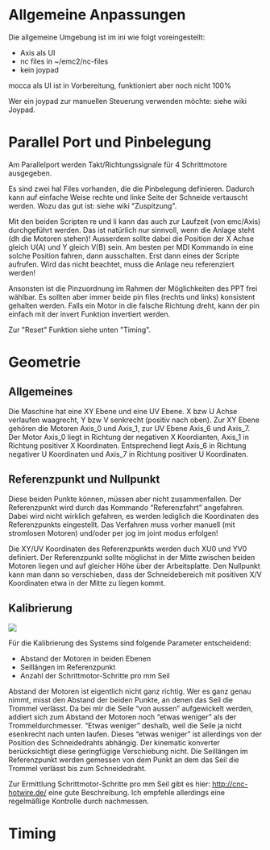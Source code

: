 # Allgemeine Anpassungen #

Die allgemeine Umgebung ist im ini wie folgt voreingestellt:
  * Axis als UI
  * nc files in ~/emc2/nc-files
  * kein joypad

mocca als UI ist in Vorbereitung, funktioniert aber noch nicht 100%

Wer ein joypad zur manuellen Steuerung verwenden möchte: siehe wiki Joypad.

# Parallel Port und Pinbelegung #

Am Parallelport werden Takt/Richtungssignale für 4 Schrittmotore ausgegeben.

Es sind zwei hal Files vorhanden, die die Pinbelegung definieren. Dadurch kann auf einfache Weise rechte und linke Seite der Schneide vertauscht werden. Wozu das gut ist: siehe wiki "Zuspitzung".

Mit den beiden Scripten re und li kann das auch zur Laufzeit (von emc/Axis) durchgeführt werden. Das ist natürlich nur sinnvoll, wenn die Anlage steht (dh die Motoren stehen)! Ausserdem sollte dabei die Position der X Achse gleich U(A) und Y gleich V(B) sein. Am besten per MDI Kommando in eine solche Position fahren, dann ausschalten. Erst dann eines der Scripte aufrufen. Wird das nicht beachtet, muss die Anlage neu referenziert werden!

Ansonsten ist die Pinzuordnung im Rahmen der Möglichkeiten des PPT frei wählbar. Es sollten aber immer beide pin files (rechts und links) konsistent gehalten werden. Falls ein Motor in die falsche Richtung dreht, kann der pin einfach mit der invert Funktion invertiert werden.

Zur "Reset" Funktion siehe unten "Timing".

# Geometrie #

## Allgemeines ##

Die Maschine hat eine XY Ebene und eine UV Ebene.
X bzw U Achse verlaufen waagrecht, Y bzw V senkrecht (positiv nach oben).
Zur XY Ebene gehören die Motoren Axis\_0 und Axis\_1, zur UV Ebene Axis\_6 und Axis\_7.
Der Motor Axis\_0 liegt in Richtung der negativen X Koordianten, Axis\_1 in Richtung positiver X Koordinaten. Entsprechend liegt Axis\_6 in Richtung negativer U Koordinaten und Axis\_7 in Richtung positiver U Koordinaten.

## Referenzpunkt und Nullpunkt ##

Diese beiden Punkte können, müssen aber nicht zusammenfallen.
Der Referenzpunkt wird durch das Kommando “Referenzfahrt” angefahren. Dabei wird nicht
wirklich gefahren, es werden lediglich die Koordinaten des Referenzpunkts eingestellt. Das
Verfahren muss vorher manuell (mit stromlosen Motoren) und/oder per jog im joint modus
erfolgen!

Die XY/UV Koordinaten des Referenzpunkts werden duch XU0 und YV0 definiert. Der
Referenzpunkt sollte möglichst in der Mitte zwischen beiden Motoren liegen und auf gleicher Höhe über der Arbeitsplatte. Den Nullpunkt kann man dann so verschieben, dass der Schneidebereich mit positiven X/V Koordinaten etwa in der Mitte zu liegen kommt.

## Kalibrierung ##

<img src='http://emc2hotwinch.googlecode.com/files/Geometrie.JPG' />

Für die Kalibrierung des Systems sind folgende Parameter entscheidend:
  * Abstand der Motoren in beiden Ebenen
  * Seillängen im Referenzpunkt
  * Anzahl der Schrittmotor-Schritte pro mm Seil

Abstand der Motoren ist eigentlich nicht ganz richtig. Wer es ganz genau nimmt, misst den Abstand der beiden Punkte, an denen das Seil die Trommel verlässt. Da bei mir die Seile “von aussen” aufgewickelt werden, addiert sich zum Abstand der Motoren noch “etwas weniger” als der Trommeldurchmesser. “Etwas weniger” deshalb, weil die Seile ja nicht esenkrecht nach unten laufen. Dieses “etwas weniger” ist allerdings von der Position des Schneidedrahts abhängig. Der kinematic konverter berücksichtigt diese geringfügige Verschiebung nicht.
Die Seillängen im Referenzpunkt werden gemessen von dem Punkt an dem das Seil die Trommel
verlässt bis zum Schneidedraht.

Zur Ermittlung Schrittmotor-Schritte pro mm Seil gibt es hier: http://cnc-hotwire.de/ eine gute Beschreibung. Ich empfehle allerdings eine regelmäßige Kontrolle durch nachmessen.

# Timing #